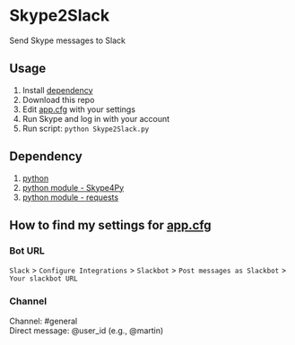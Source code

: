 # Skype2Slack
Send Skype messages to Slack

## Usage
1. Install [dependency](#dependency)
2. Download this repo
3. Edit [app.cfg] with your settings
4. Run Skype and log in with your account
5. Run script: `python Skype2Slack.py`

## Dependency
1. [python](https://www.python.org)
2. [python module - Skype4Py](https://github.com/awahlig/skype4py)
3. [python module - requests](http://docs.python-requests.org/en/latest/)

## How to find my settings for [app.cfg]
### Bot URL
`Slack` > `Configure Integrations` > `Slackbot` > `Post messages as Slackbot` > `Your slackbot URL`

### Channel
Channel: #general  
Direct message: @user_id (e.g., @martin)

[app.cfg]: ./app.cfg
